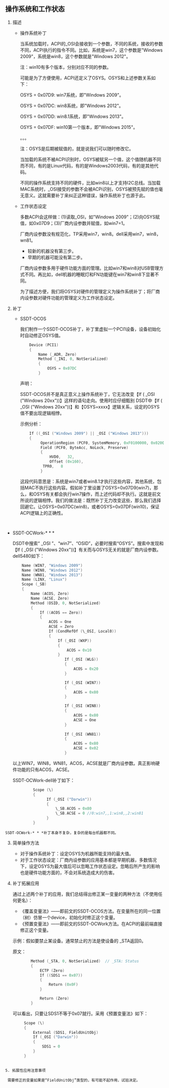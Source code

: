 ## 操作系统和工作状态

1. 描述

   - 操作系统补丁

     当系统加载时，ACPI的_OSI会接收到一个参数，不同的系统，接收的参数不同，ACPI执行的指令不同。比如，系统是win7，这个参数是"Windows 2009"，系统是win8，这个参数就是"Windows 2012"。

     注：win10有多个版本，分别对应不同的参数。

     可能是为了方便使用，ACPI还定义了OSYS。OSYS和上述参数关系如下：

     OSYS = 0x07D9: win7系统，即"Windows 2009"。

     OSYS = 0x07DC: win8系统，即"Windows 2012"。

     OSYS = 0x07DD: win8.1系统，即"Windows 2013"。

     OSYS = 0x07DF: win10第一个版本，即"Windows 2015"。

     。。。

     注：OSYS是后期被赋值的，就是说我们可以随时修改它。

     当加载的系统不被ACPI识别时，OSYS被赋另一个值，这个值随机器不同而不同，有的是Linux代码，有的是Windows2003代码，有的是其他代码。

     不同的操作系统支持不同的硬件，比如win8以上才支持I2C总线。当加载MAC系统时，_OSI接受的参数不会被ACPi识别，OSYS被预先赋的值也毫无意义。这就需要补丁来纠正这种错误，操作系统补丁也源于此。

   - 工作状态设定

     多数ACPI会这样做：(1)读取_OSI，如"Windows 2009"；(2)向OSYS赋值，如0x07D9；(3)厂商内设参数并赋值，如win7=1。

     厂商内设参数没有规范化，TP采用win7，win8。dell采用win7，win8，wn81。

     - 较新的机器没有第三步。
     - 早期的机器可能没有第二步。

     厂商内设参数多用于硬件功能方面的管理。比如win7和win8对USB管理方式不同。再比如，dell机器的睡眠灯和FN功能键在win7和win8下显著不同。

     为了描述方便，我们将OSYS对硬件的管理定义为操作系统补丁；将厂商内设参数对硬件功能的管理定义为工作状态设定。

2. 补丁

   - SSDT-OCOS

     我们制作一个SSDT-OCOS补丁，补丁里虚拟一个PCI1设备，设备初始化时自动修正OSYS值。

     ```swift
         Device (PCI1)
         {
             Name (_ADR, Zero)
             Method (_INI, 0, NotSerialized)
             {
                 OSYS = 0x07DC 
             }
     ```

     声明：

     SSDT-OCOS并不是真正意义上操作系统补丁，它无法改变【If ( _OSI ("Windows 20xx"))】这样的语句走向。使用时应仔细甄别 DSDT中【If ( _OSI ("Windows 20xx"))】和【OSYS=xxxx】逻辑关系，设定的OSYS值不要出现逻辑相悖。

     示例分析：
     
     ```swift
         If ((_OSI ("Windows 2009") || _OSI ("Windows 2013")))
         {
              OperationRegion (PCF0, SystemMemory, 0xF0100000, 0x0200)
              Field (PCF0, ByteAcc, NoLock, Preserve)
              {
                  HVD0,   32, 
                  Offset (0x160), 
               TPR0,   8
              }
     ```
     
     这段代码意思是：系统是win7或者win8.1才执行这些内容，其他系统，包括MAC不执行这些内容。假如补丁里设置了OSYS=0x07D9(win7)，那么，和OSYS有关都会执行win7操作，而上述代码却不执行。这就是前文所说的逻辑相悖。我们的做法是：既然补丁无力改变这些，那么我们选择回避它。让OSYS=0x07DC(win8)，或者OSYS=0x07DF(win10)，保证ACPI逻辑上的正确性。


​     

   - SSDT-OCWork-* * *
   
     DSDT中搜索“ _OSI ”、“win7”、“OSID”，必要时搜索“OSYS”。搜索中发现和【If ( _OSI ("Windows 20xx"))】有关而与OSYS无关的就是厂商内设参数。dell5480如下：
   
     ```swift
         Name (WIN7, "Windows 2009")
         Name (WIN8, "Windows 2012")
         Name (WN81, "Windows 2013")
         Name (LINX, "Linux")
         Scope (_SB)
         {
             Name (ACOS, Zero)
             Name (ACSE, Zero)
             Method (OSID, 0, NotSerialized)
             {
                 If ((ACOS == Zero))
                 {
                     ACOS = One
                     ACSE = Zero
                     If (CondRefOf (\_OSI, Local0))
                     {
                         If (_OSI (WXP))
                         {
                             ACOS = 0x10
                         }
                     		If (_OSI (WLG))
                     		{
                         		ACOS = 0x20
                     		}
     
                     		If (_OSI (WIN7))
                     		{
                         		ACOS = 0x80
                     		}
     
                     		If (_OSI (WIN8))
                     		{
                         		ACOS = 0x80
                         		ACSE = One
                     		}
                     
                     		If (_OSI (WN81))
                     		{
                         		ACOS = 0x80
                         		ACSE = 0x02
                     		}
     ```

     以上WIN7，WIN8，WN81，ACOS，ACSE就是厂商内设参数。真正影响硬件功能的只有ACOS，ACSE。
     
     SSDT-OCWork-dell补丁如下：
     
     ```swift
              Scope (\)
              {
              		If (_OSI ("Darwin"))
              		{
                  		\_SB.ACOS = 0x80
                  		\_SB.ACSE = 0 //0:win7,,1:win8,,2:win81
              		}
              }
     ```

	SSDT-OCWork-* * *补丁本身不复杂，复杂的是每台机器都不同。

3. 简单操作方法

   - 对于操作系统补丁：设定OSYS为机器所能支持的最大值。
   - 对于工作状态设定：厂商内设参数的应用基本都是早期机器，多数情况下，设定OSYS为最大值后可以忽略工作状态设定。忽略后所产生的影响也是硬件功能方面的，不会对系统造成大的伤害。

4. 补丁拓展应用

   通过上述两个补丁的应用，我们总结得出修正某一变量的两种方法（不使用任何更名）：

   - 《覆盖变量法》——即前文的SSDT-OCOS方法。在变量所在的同一位置（树）仿冒一个device，初始化时修正这个变量。
   - 《预置变量法》——即前文的SSDT-OCWork方法。在ACPI的最前端直接修正这个变量。

   示例：假如要禁止某设备。通常禁止的方法是使设备的 _STA返回0。

   原文：

   ```swift
           Method (_STA, 0, NotSerialized)  // _STA: Status
           {
               ECTP (Zero)
               If ((SDS1 == 0x07))
               {
                   Return (0x0F)
               }
   
               Return (Zero)
           }
   ```

   可以看出，只要让SDS1不等于0x07就行。采用《预置变量法》如下：

   ```swift
       	Scope (\)
       	{
       		External (SDS1, FieldUnitObj)
       		If (_OSI ("Darwin"))
       		{
       			SDS1 = 0
       		}
       	}
  ```

5. 拓展性应用注意事项

   需要修正的变量如果是“FieldUnitObj”类型的，有可能不起作用，试验决定。